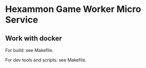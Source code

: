 # Hexammon Game Worker Micro Service

## Work with docker

For build: see Makefile. 

For dev tools and scripts: see Makefile. 